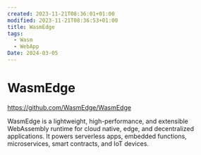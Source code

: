 ```yaml
---
created: 2023-11-21T08:36:01+01:00
modified: 2023-11-21T08:36:53+01:00
title: WasmEdge
tags:
  - Wasm
  - WebApp
Date: 2024-03-05
---
```



# WasmEdge

https://github.com/WasmEdge/WasmEdge

WasmEdge is a lightweight, high-performance, and extensible WebAssembly runtime for cloud native, edge, and decentralized applications. It powers serverless apps, embedded functions, microservices, smart contracts, and IoT devices.
